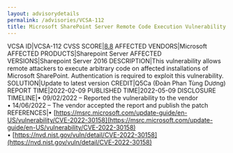 ```yaml
---
layout: advisorydetails
permalink: /advisories/VCSA-112
title: Microsoft SharePoint Server Remote Code Execution Vulnerability
---
```

VCSA ID|VCSA-112
CVSS SCORE|[8.8](https://nvd.nist.gov/vuln-metrics/cvss/v3-calculator?calculator&version=3.0&vector=(AV:N/AC:L/PR:L/UI:N/S:U/C:H/I:H/A:H))
AFFECTED VENDORS|Microsoft
AFFECTED PRODUCTS|Sharepoint Server
AFFECTED VERSIONS|Sharepoint Server 2016
DESCRIPTION|This vulnerability allows remote attackers to execute arbitrary code on affected installations of Microsoft SharePoint. Authentication is required to exploit this vulnerability.
SOLUTION|Update to latest version
CREDIT|Q5Ca (Đoàn Phan Tùng Dương)
REPORT TIME|2022-02-09
PUBLISHED TIME|2022-05-09
DISCLOSURE TIMELINE|&#8226; 09/02/2022 – Reported the vulnerability to the vendor<br>&#8226; 14/06/2022 – The vendor accepted the report and publish the patch
REFERENCES|&#8226; [https://msrc.microsoft.com/update-guide/en-US/vulnerability/CVE-2022-30158](https://msrc.microsoft.com/update-guide/en-US/vulnerability/CVE-2022-30158)<br>&#8226; [https://nvd.nist.gov/vuln/detail/CVE-2022-30158](https://nvd.nist.gov/vuln/detail/CVE-2022-30158)
